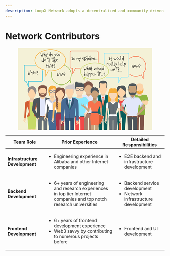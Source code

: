 ```yaml
---
description: LoopX Network adopts a decentralized and community driven philosophy.
---
```


# Network Contributors

<figure><img src="../.gitbook/assets/image (3).png" alt=""><figcaption></figcaption></figure>

| **Team Role**                  | **Prior Experience**                                                                                                                  | **Detailed Responsibilities**                                                            |
| ------------------------------ | ------------------------------------------------------------------------------------------------------------------------------------- | ---------------------------------------------------------------------------------------- |
| **Infrastructure Development** | <ul><li>Engineering experience in Alibaba and other Internet companies</li></ul>                                                      | <ul><li>E2E backend and infrastructure development</li></ul>                             |
| **Backend Development**        | <ul><li>6+ years of engineering and research experiences in top tier Internet companies and top notch research universities</li></ul> | <ul><li>Backend service development</li><li>Network infrastructure development</li></ul> |
| **Frontend Development**       | <ul><li>6+ years of frontend development experience</li><li>Web3 savvy by contributing to numerous projects before</li></ul>          | <ul><li>Frontend and UI development</li></ul>                                            |
